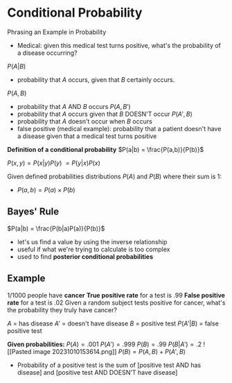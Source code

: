 # Conditional Probability
Phrasing an Example in Probability
- Medical: given this medical test turns positive, what's the probability of a disease occurring?

$P(A | B)$
- probability that $A$ occurs, given that $B$ certainly occurs.

$P(A,B)$
- probability that $A$ AND $B$ occurs
$P(A,B')$
- probability that $A$ occurs given that $B$ DOESN'T occur
$P(A',B)$
- probability that $A$ doesn't occur when $B$ occurs
- false positive (medical example): probability that a patient doesn't have a disease given that a medical test turns positive

**Definition of a conditional probability**
$P(a|b) = \frac{P(a,b)}{P(b)}$

$P(x,y) = P(x|y)P(y)$
$= P(y|x)P(x)$

Given defined probabilities distributions $P(A)$ and $P(B)$ where their sum is $1$:
- $P(a,b) = P(a)\times P(b)$

## Bayes' Rule
$P(a|b) = \frac{P(b|a)P(a)}{P(b)}$
- let's us find a value by using the inverse relationship
- useful if what we're trying to calculate is too complex
- used to find **posterior conditional probabilities**

## Example
1/1000 people have **cancer**
**True positive rate** for a test is .99
**False positive rate** for a test is .02
Given a random subject tests positive for cancer, what's the probability they truly have cancer?

$A$ = has disease
$A'$ = doesn't have disease
$B$ = positive test
$P(A'|B)$ = false positive test

**Given probabilities:**
$P(A)=.001$
$P(A') = .999$
$P(B) = .99$
$P(B|A') = .2$
![[Pasted image 20231010153614.png]]
$P(B)=P(A, B) + P(A',B)$
- Probability of a positive test is the sum of \[positive test AND has disease] and \[positive test AND DOESN'T have disease]